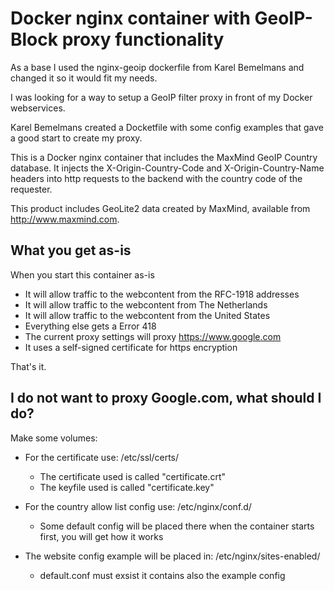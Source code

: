 # Docker nginx container with GeoIP-Block proxy functionality

As a base I used the nginx-geoip dockerfile from Karel Bemelmans and changed it so it would fit my needs.

I was looking for a way to setup a GeoIP filter proxy in front of my Docker webservices. 

Karel Bemelmans created a Docketfile with some config examples that gave a good start to create my proxy.

This is a Docker nginx container that includes the MaxMind GeoIP Country database. It injects the X-Origin-Country-Code and X-Origin-Country-Name headers into http requests to the backend with the country code of the requester.

This product includes GeoLite2 data created by MaxMind, available from http://www.maxmind.com.

## What you get as-is

When you start this container as-is 
- It will allow traffic to the webcontent from the RFC-1918 addresses 
- It will allow traffic to the webcontent from The Netherlands 
- It will allow traffic to the webcontent from the United States
- Everything else gets a Error 418 
- The current proxy settings will proxy https://www.google.com
- It uses a self-signed certificate for https encryption

That's it.

## I do not want to proxy Google.com, what should I do?

Make some volumes:
- For the certificate use: /etc/ssl/certs/
  - The certificate used is called "certificate.crt"
  - The keyfile used is called "certificate.key"

- For the country allow list config use: /etc/nginx/conf.d/
  - Some default config will be placed there when the container starts first, you will get how it works

- The website config example will be placed in: /etc/nginx/sites-enabled/
  - default.conf must exsist it contains also the example config




